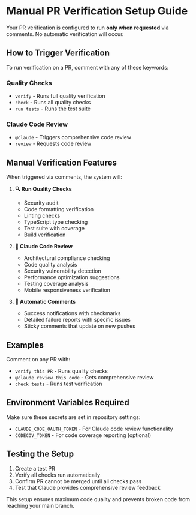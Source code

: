 # Manual PR Verification Setup Guide

Your PR verification is configured to run **only when requested** via comments. No automatic verification will occur.

## How to Trigger Verification

To run verification on a PR, comment with any of these keywords:

### Quality Checks

- `verify` - Runs full quality verification
- `check` - Runs all quality checks
- `run tests` - Runs the test suite

### Claude Code Review

- `@claude` - Triggers comprehensive code review
- `review` - Requests code review

## Manual Verification Features

When triggered via comments, the system will:

1. **🔍 Run Quality Checks**
   - Security audit
   - Code formatting verification
   - Linting checks
   - TypeScript type checking
   - Test suite with coverage
   - Build verification

2. **🤖 Claude Code Review**
   - Architectural compliance checking
   - Code quality analysis
   - Security vulnerability detection
   - Performance optimization suggestions
   - Testing coverage analysis
   - Mobile responsiveness verification

3. **📝 Automatic Comments**
   - Success notifications with checkmarks
   - Detailed failure reports with specific issues
   - Sticky comments that update on new pushes

## Examples

Comment on any PR with:

- `verify this PR` - Runs quality checks
- `@claude review this code` - Gets comprehensive review
- `check tests` - Runs test verification

## Environment Variables Required

Make sure these secrets are set in repository settings:

- `CLAUDE_CODE_OAUTH_TOKEN` - For Claude code review functionality
- `CODECOV_TOKEN` - For code coverage reporting (optional)

## Testing the Setup

1. Create a test PR
2. Verify all checks run automatically
3. Confirm PR cannot be merged until all checks pass
4. Test that Claude provides comprehensive review feedback

This setup ensures maximum code quality and prevents broken code from reaching your main branch.
